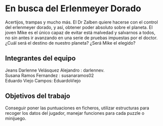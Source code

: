 # En busca del Erlenmeyer Dorado
Acertijos, trampas y mucho más. El Dr Zalben quiere hacerse con el control del erlenmeyer dorado, y así, obtener poder absoluto sobre el planeta. El joven Mike es el único capaz de evitar está malvedad y salvarnos a todos, no sin antes ir avanzando en una serie de pruebas impuestas por el doctor. ¿Cuál será el destino de nuestro planeta? ¿Será Mike el elegido?

## Integrantes del equipo

Jeans Darlenne Velásquez Alejandro : darlennev.\
Susana Ramos Fernandez : susanaramos02\
Eduardo Viejo Campos: EduardoViejo

## Objetivos del trabajo

Conseguir poner las puntuaciones en ficheros, utilizar estructuras para recoger los datos del jugador, manejar funciones para cada puzzle o minijuego.
